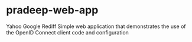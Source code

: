 pradeep-web-app
==============
Yahoo 
Google
Rediff
Simple web application that demonstrates the use of the OpenID Connect client code and configuration

